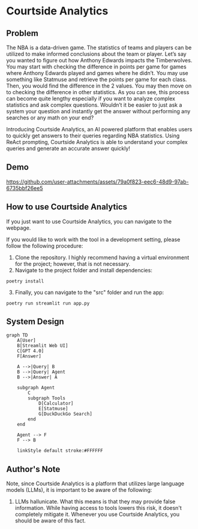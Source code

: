 # Courtside Analytics

## Problem
The NBA is a data-driven game. The statistics of teams and players can be utilized to make informed conclusions about the team or player. Let’s say you wanted to figure out how Anthony Edwards impacts the Timberwolves. You may start with checking the difference in points per game for games where Anthony Edwards played and games where he didn’t. You may use something like Statmuse and retrieve the points per game for each class. Then, you would find the difference in the 2 values. You may then move on to checking the difference in other statistics. As you can see, this process can become quite lengthy especially if you want to analyze complex statistics and ask complex questions. Wouldn’t it be easier to just ask a system your question and instantly get the answer without performing any searches or any math on your end? 

Introducing Courtside Analytics, an AI powered platform that enables users to quickly get answers to their queries regarding NBA statistics. Using ReAct prompting, Courtside Analytics is able to understand your complex queries and generate an accurate answer quickly!

## Demo

https://github.com/user-attachments/assets/79a0f823-eec6-48d9-97ab-6735bbf26ee5

## How to use Courtside Analytics
If you just want to use Courtside Analytics, you can navigate to the webpage.

If you would like to work with the tool in a development setting, please follow the following procedure:
1. Clone the repository. I highly recommend having a virtual environment for the project; however, that is not necessary.
2. Navigate to the project folder and install dependencies: 
```
poetry install
```
3. Finally, you can navigate to the "src" folder and run the app:
```
poetry run streamlit run app.py
```

## System Design
``````mermaid
graph TD
    A[User]
    B[Streamlit Web UI]
    C[GPT 4.0]
    F[Answer]
    
    A -->|Query| B
    B -->|Query| Agent
    B -->|Answer| A
    
    subgraph Agent
        C
        subgraph Tools
            D[Calculator]
            E[Statmuse]
            G[DuckDuckGo Search]
        end
    end
    
    Agent --> F
    F --> B
    
    linkStyle default stroke:#FFFFFF
``````
## Author's Note

Note, since Courtside Analytics is a platform that utilizes large language models (LLMs), it is important to be aware of the following:
1. LLMs hallunicate. What this means is that they may provide false information. While having access to tools lowers this risk, it doesn't completely mitigate it. Whenever you use Courtside Analytics, you should be aware of this fact.
